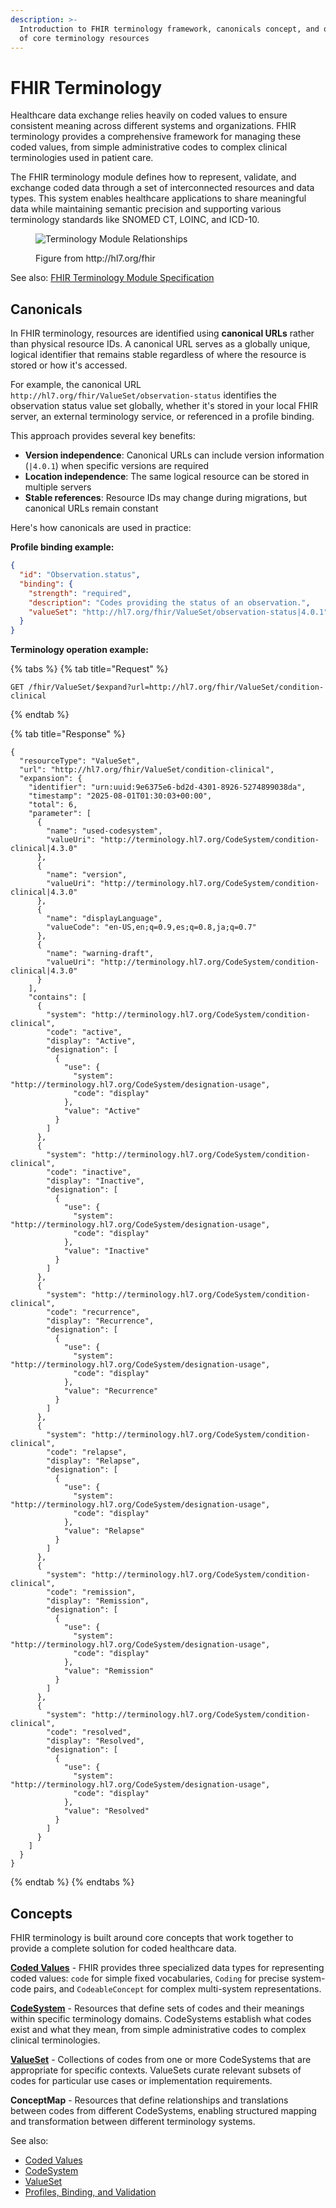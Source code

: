 ```yaml
---
description: >-
  Introduction to FHIR terminology framework, canonicals concept, and overview
  of core terminology resources
---
```


# FHIR Terminology

Healthcare data exchange relies heavily on coded values to ensure consistent meaning across different systems and organizations. FHIR terminology provides a comprehensive framework for managing these coded values, from simple administrative codes to complex clinical terminologies used in patient care.

The FHIR terminology module defines how to represent, validate, and exchange coded data through a set of interconnected resources and data types. This system enables healthcare applications to share meaningful data while maintaining semantic precision and supporting various terminology standards like SNOMED CT, LOINC, and ICD-10.

<figure><img src="../../.gitbook/assets/terminology-module-relationships.png" alt="Terminology Module Relationships"><figcaption><p>Figure from http://hl7.org/fhir</p></figcaption></figure>

See also: [FHIR Terminology Module Specification](https://build.fhir.org/terminology-module.html)

## Canonicals

In FHIR terminology, resources are identified using **canonical URLs** rather than physical resource IDs. A canonical URL serves as a globally unique, logical identifier that remains stable regardless of where the resource is stored or how it's accessed.

For example, the canonical URL `http://hl7.org/fhir/ValueSet/observation-status` identifies the observation status value set globally, whether it's stored in your local FHIR server, an external terminology service, or referenced in a profile binding.

This approach provides several key benefits:

* **Version independence**: Canonical URLs can include version information (`|4.0.1`) when specific versions are required
* **Location independence**: The same logical resource can be stored in multiple servers
* **Stable references**: Resource IDs may change during migrations, but canonical URLs remain constant

Here's how canonicals are used in practice:

**Profile binding example:**

```json
{
  "id": "Observation.status",
  "binding": {
    "strength": "required",
    "description": "Codes providing the status of an observation.",
    "valueSet": "http://hl7.org/fhir/ValueSet/observation-status|4.0.1"
  }
}
```

**Terminology operation example:**

{% tabs %}
{% tab title="Request" %}
```
GET /fhir/ValueSet/$expand?url=http://hl7.org/fhir/ValueSet/condition-clinical
```
{% endtab %}

{% tab title="Response" %}
```
{
  "resourceType": "ValueSet",
  "url": "http://hl7.org/fhir/ValueSet/condition-clinical",
  "expansion": {
    "identifier": "urn:uuid:9e6375e6-bd2d-4301-8926-5274899038da",
    "timestamp": "2025-08-01T01:30:03+00:00",
    "total": 6,
    "parameter": [
      {
        "name": "used-codesystem",
        "valueUri": "http://terminology.hl7.org/CodeSystem/condition-clinical|4.3.0"
      },
      {
        "name": "version",
        "valueUri": "http://terminology.hl7.org/CodeSystem/condition-clinical|4.3.0"
      },
      {
        "name": "displayLanguage",
        "valueCode": "en-US,en;q=0.9,es;q=0.8,ja;q=0.7"
      },
      {
        "name": "warning-draft",
        "valueUri": "http://terminology.hl7.org/CodeSystem/condition-clinical|4.3.0"
      }
    ],
    "contains": [
      {
        "system": "http://terminology.hl7.org/CodeSystem/condition-clinical",
        "code": "active",
        "display": "Active",
        "designation": [
          {
            "use": {
              "system": "http://terminology.hl7.org/CodeSystem/designation-usage",
              "code": "display"
            },
            "value": "Active"
          }
        ]
      },
      {
        "system": "http://terminology.hl7.org/CodeSystem/condition-clinical",
        "code": "inactive",
        "display": "Inactive",
        "designation": [
          {
            "use": {
              "system": "http://terminology.hl7.org/CodeSystem/designation-usage",
              "code": "display"
            },
            "value": "Inactive"
          }
        ]
      },
      {
        "system": "http://terminology.hl7.org/CodeSystem/condition-clinical",
        "code": "recurrence",
        "display": "Recurrence",
        "designation": [
          {
            "use": {
              "system": "http://terminology.hl7.org/CodeSystem/designation-usage",
              "code": "display"
            },
            "value": "Recurrence"
          }
        ]
      },
      {
        "system": "http://terminology.hl7.org/CodeSystem/condition-clinical",
        "code": "relapse",
        "display": "Relapse",
        "designation": [
          {
            "use": {
              "system": "http://terminology.hl7.org/CodeSystem/designation-usage",
              "code": "display"
            },
            "value": "Relapse"
          }
        ]
      },
      {
        "system": "http://terminology.hl7.org/CodeSystem/condition-clinical",
        "code": "remission",
        "display": "Remission",
        "designation": [
          {
            "use": {
              "system": "http://terminology.hl7.org/CodeSystem/designation-usage",
              "code": "display"
            },
            "value": "Remission"
          }
        ]
      },
      {
        "system": "http://terminology.hl7.org/CodeSystem/condition-clinical",
        "code": "resolved",
        "display": "Resolved",
        "designation": [
          {
            "use": {
              "system": "http://terminology.hl7.org/CodeSystem/designation-usage",
              "code": "display"
            },
            "value": "Resolved"
          }
        ]
      }
    ]
  }
}
```
{% endtab %}
{% endtabs %}

## Concepts

FHIR terminology is built around core concepts that work together to provide a complete solution for coded healthcare data.

[**Coded Values**](coded-values.md) - FHIR provides three specialized data types for representing coded values: `code` for simple fixed vocabularies, `Coding` for precise system-code pairs, and `CodeableConcept` for complex multi-system representations.

[**CodeSystem**](../../terminology-module/fhir-terminology/codesystem.md) - Resources that define sets of codes and their meanings within specific terminology domains. CodeSystems establish what codes exist and what they mean, from simple administrative codes to complex clinical terminologies.

[**ValueSet**](../../terminology-module/fhir-terminology/valueset.md) - Collections of codes from one or more CodeSystems that are appropriate for specific contexts. ValueSets curate relevant subsets of codes for particular use cases or implementation requirements.

**ConceptMap** - Resources that define relationships and translations between codes from different CodeSystems, enabling structured mapping and transformation between different terminology systems.

See also:

* [Coded Values](coded-values.md)
* [CodeSystem](../../terminology-module/fhir-terminology/codesystem.md)
* [ValueSet](../../terminology-module/fhir-terminology/valueset.md)
* [Profiles, Binding, and Validation](profiles-binding-validation.md)
